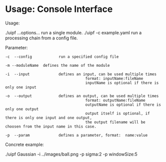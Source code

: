 Usage: Console Interface
========================

Usage:

./uipf <moduleName> ...options...		run a single module.
./uipf -c example.yaml							run a processing chain from a config file.


Parameter:

	-c	--config			run a specified config file

	-m --moduleName  defines the name of the module

	-i	--input				defines an input, can be used multiple times
										format: inputName:fileName
										inputName is optional if there is only one input

	-o	--output			defines an output, can be used multiple times
										format: outputName:fileName
										outputName is optional if there is only one output
										output itself is optional, if there is only one input and one output,
										the output filename will be choosen from the input name in this case.

	-p	--param				defines a parameter, format:  name:value


Concrete example:

./uipf Gaussian -i ../images/ball.png -p sigma:2 -p windowSize:5

